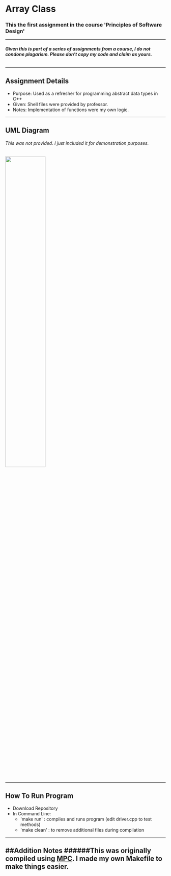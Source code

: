 # **Array Class**
### This the first assignment in the course 'Principles of Software Design'
-----
###### **Given this is part of a series of assignments from a course, I do not condone plagarism. Please don't copy my code and claim as yours.**
-----
## **Assignment Details**
- Purpose: Used as a refresher for programming abstract data types in C++
- Given: Shell files were provided by professor.
- Notes: Implementation of functions were my own logic. 
-----

## **UML Diagram**
###### This was not provided. I just included it for demonstration purposes.
<img src="https://github.com/Andi-Cast/Array_Class/blob/main/ArrayClassUML.png" height="auto" width="50%" >

-----
## **How To Run Program**
- Download Repository
- In Command Line:
  - 'make run' : compiles and runs program (edit driver.cpp to test methods)
  - 'make clean' : to remove additional files during compilation

-----
##**Addition Notes**
######This was originally compiled using [MPC](https://github.com/DOCGroup/MPC). I made my own Makefile to make things easier.
-----
